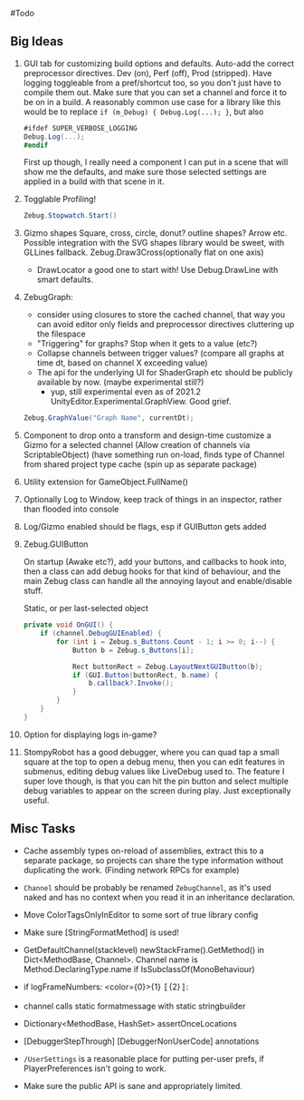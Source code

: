 ﻿#Todo

## Big Ideas

1) GUI tab for customizing build options and defaults. Auto-add the correct preprocessor
   directives. Dev (on), Perf (off), Prod (stripped). Have logging toggleable from a pref/shortcut
   too, so you don't just have to compile them out. Make sure that you can set a channel and force
   it to be on in a build. A reasonably common use case for a library like this would be to
   replace ```if (m_Debug) { Debug.Log(...); }```, but also 
   ```C#
   #ifdef SUPER_VERBOSE_LOGGING
   Debug.Log(...); 
   #endif
   ```
    First up though, I really need a component I can put in a scene that will show me the defaults,
    and make sure those selected settings are applied in a build with that scene in it.

2)  Togglable Profiling!
    ```C#
    Zebug.Stopwatch.Start()
    ```

3)  Gizmo shapes
    Square, cross, circle, donut? outline shapes? Arrow etc. Possible integration with the SVG
    shapes library would be sweet, with GLLines fallback. Zebug.Draw3Cross(optionally flat on one axis)
     - DrawLocator a good one to start with! Use Debug.DrawLine with smart defaults.

4)  ZebugGraph:
    * consider using closures to store the cached channel, that way you can avoid editor only fields and preprocessor directives cluttering up the filespace
    * "Triggering" for graphs? Stop when it gets to a value (etc?)
    * Collapse channels between trigger values? (compare all graphs at time dt, based on channel X exceeding value)
    * The api for the underlying UI for ShaderGraph etc should be publicly available by now. (maybe experimental still?)
        * yup, still experimental even as of 2021.2 UnityEditor.Experimental.GraphView. Good grief.

    ```C#
    Zebug.GraphValue("Graph Name", currentDt);
    ```

5)  Component to drop onto a transform and design-time customize a Gizmo for a selected channel
    (Allow creation of channels via ScriptableObject) (have something run on-load, finds type of Channel
    from shared project type cache (spin up as separate package)

6)  Utility extension for GameObject.FullName()

7)  Optionally Log to Window, keep track of things in an inspector, rather than flooded into console

8)  Log/Gizmo enabled should be flags, esp if GUIButton gets added

9)  Zebug.GUIButton
    
    On startup (Awake etc?), add your buttons, and callbacks to hook into, then a class can add debug hooks
    for that kind of behaviour, and the main Zebug class can handle all the annoying layout
    and enable/disable stuff.

    Static, or per last-selected object

    ```C#
    private void OnGUI() {
        if (channel.DebugGUIEnabled) {
            for (int i = Zebug.s_Buttons.Count - 1; i >= 0; i--) {
                Button b = Zebug.s_Buttons[i];
    
                Rect buttonRect = Zebug.LayoutNextGUIButton(b);
                if (GUI.Button(buttonRect, b.name) {
                    b.callback?.Invoke();
                }
            }
        }
    }
    ```
 10) Option for displaying logs in-game?
     
 11) StompyRobot has a good debugger, where you can quad tap a small square at the top to open a debug menu, 
     then you can edit features in submenus, editing debug values like LiveDebug used to. The feature I super
     love though, is that you can hit the pin button and select multiple debug variables to appear on the screen
     during play. Just exceptionally useful.


## Misc Tasks
* Cache assembly types on-reload of assemblies, extract this to a separate package, so projects can
  share the type information without duplicating the work. (Finding network RPCs for example)
    
* `Channel` should be probably be renamed `ZebugChannel`, as it's used naked and
  has no context when you read it in an inheritance declaration.
    
* Move ColorTagsOnlyInEditor to some sort of true library config
* Make sure [StringFormatMethod] is used!
* GetDefaultChannel(stacklevel) newStackFrame().GetMethod() in Dict<MethodBase, Channel>.
Channel name is Method.DeclaringType.name if IsSubclassOf(MonoBehaviour)
* if logFrameNumbers: <color={0}>{1}</color> 〚{2}〛: 
* channel calls static formatmessage with static stringbuilder
* Dictionary<MethodBase, HashSet<ILOffset>> assertOnceLocations
* [DebuggerStepThrough] [DebuggerNonUserCode] annotations
* `/UserSettings` is a reasonable place for putting per-user prefs, if PlayerPreferences isn't going to work.
* Make sure the public API is sane and appropriately limited.
